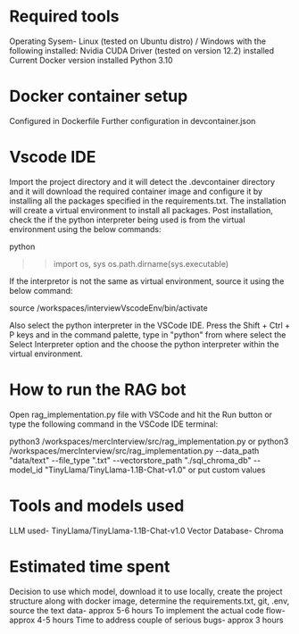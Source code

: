 # Required tools
Operating Sysem- Linux (tested on Ubuntu distro) / Windows with the following installed:
Nvidia CUDA Driver (tested on version 12.2) installed
Current Docker version installed
Python 3.10


# Docker container setup
Configured in Dockerfile
Further configuration in devcontainer.json


# Vscode IDE
Import the project directory and it will detect the .devcontainer directory and it will download the required container image and configure it by installing all the packages specified in the requirements.txt. The installation will create a virtual environment to install all packages. Post installation, check the if the python interpreter being used is from the virtual environment using the below commands:

python
>> import os, sys
>> os.path.dirname(sys.executable)

If the interpretor is not the same as virtual environment, source it using the below command:

source /workspaces/interviewVscodeEnv/bin/activate

Also select the python interpreter in the VSCode IDE. Press the Shift + Ctrl + P keys and in the command palette, type in "python" from where select the Select Interpreter option and the choose the python interpreter within the virtual environment.

# How to run the RAG bot
Open rag_implementation.py file with VSCode and hit the Run button or type the following command in the VSCode IDE terminal:

python3 /workspaces/mercInterview/src/rag_implementation.py
or 
python3 /workspaces/mercInterview/src/rag_implementation.py --data_path "data/text" --file_type ".txt" --vectorstore_path "./sql_chroma_db" --model_id "TinyLlama/TinyLlama-1.1B-Chat-v1.0"
or 
put custom values

# Tools and models used

LLM used- TinyLlama/TinyLlama-1.1B-Chat-v1.0
Vector Database- Chroma

# Estimated time spent

Decision to use which model, download it to use locally, create the project structure along with docker image, determine the requirements.txt, git, .env, source the text data- approx 5-6 hours
To implement the actual code flow- approx 4-5 hours
Time to address couple of serious bugs- approx 3 hours

